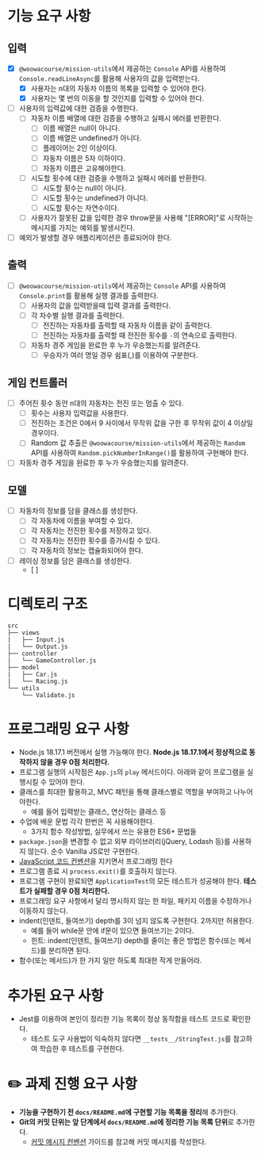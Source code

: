 # 기능 요구 사항

## 입력

- [x] `@woowacourse/mission-utils`에서 제공하는 `Console` API를 사용하여 `Console.readLineAsync`를 활용해 사용자의 값을 입력받는다.
  - [x]  사용자는 n대의 자동차 이름의 목록을 입력할 수 있어야 한다.
  - [x]  사용자는 몇 번의 이동을 할 것인지를 입력할 수 있어야 한다.
- [ ] 사용자의 입력값에 대한 검증을 수행한다.
  - [ ] 자동차 이름 배열에 대한 검증을 수행하고 실패시 에러를 반환한다.
    - [ ] 이름 배열은 null이 아니다.
    - [ ] 이름 배열은 undefined가 아니다.
    - [ ] 플레이어는 2인 이상이다.
    - [ ] 자동차 이름은 5자 이하이다.
    - [ ] 자동차 이름은 고유해야한다.
  - [ ] 시도할 횟수에 대한 검증을 수행하고 실패시 에러를 반환한다.
    - [ ] 시도할 횟수는 null이 아니다.
    - [ ] 시도할 횟수는 undefined가 아니다.
    - [ ] 시도할 횟수는 자연수이다.
  - [ ] 사용자가 잘못된 값을 입력한 경우 throw문을 사용해 "[ERROR]"로 시작하는 메시지를 가지는 예외를 발생시킨다.
- [ ] 예외가 발생할 경우 애플리케이션은 종료되어야 한다.
  
## 출력

- [ ] `@woowacourse/mission-utils`에서 제공하는 `Console` API를 사용하여 `Console.print`를 활용해 실행 결과를 출력한다.
  - [ ] 사용자의 값을 입력받을때 입력 결과를 출력한다.
  - [ ] 각 차수별 실행 결과를 출력한다.
    - [ ] 전진하는 자동차를 출력할 때 자동차 이름을 같이 출력한다.
    - [ ] 전진하는 자동차를 출력할 때 전진한 횟수를 `-`의 연속으로 출력한다.
  - [ ] 자동차 경주 게임을 완료한 후 누가 우승했는지를 알려준다.
    - [ ] 우승자가 여러 명일 경우 쉼표(,)를 이용하여 구분한다.

## 게임 컨트롤러

- [ ] 주어진 횟수 동안 n대의 자동차는 전진 또는 멈출 수 있다.
  - [ ] 횟수는 사용자 입력값을 사용한다.
  - [ ] 전진하는 조건은 0에서 9 사이에서 무작위 값을 구한 후 무작위 값이 4 이상일 경우이다.
  - [ ] Random 값 추출은 `@woowacourse/mission-utils`에서 제공하는 `Random` API를 사용하여 `Random.pickNumberInRange()`를 활용하여 구현해야 한다.
- [ ] 자동차 경주 게임을 완료한 후 누가 우승했는지를 알려준다.

## 모델

- [ ] 자동차의 정보를 담을 클래스를 생성한다.
  - [ ] 각 자동차에 이름을 부여할 수 있다.
  - [ ] 각 자동차는 전진한 횟수를 저장하고 있다.
  - [ ] 각 자동차는 전진한 횟수를 증가시킬 수 있다.
  - [ ] 각 자동차의 정보는 캡슐화되어야 한다.
- [ ] 레이싱 정보를 담은 클래스를 생성한다.
  - [ ] 

# 디렉토리 구조

```
src
├── views
|   ├── Input.js
|   └── Output.js
├── controller
|   └── GameController.js
├── model
|   ├── Car.js
|   └── Racing.js
└── utils
    └── Validate.js
```

# 프로그래밍 요구 사항

- Node.js 18.17.1 버전에서 실행 가능해야 한다. **Node.js 18.17.1에서 정상적으로 동작하지 않을 경우 0점 처리한다.**
- 프로그램 실행의 시작점은 `App.js`의 `play` 메서드이다. 아래와 같이 프로그램을 실행시킬 수 있어야 한다.
- 클래스를 최대한 활용하고, MVC 패턴을 통해 클래스별로 역할을 부여하고 나누어야한다.
  - 예를 들어 입력받는 클래스, 연산하는 클래스 등
- 수업에 배운 문법 각각 한번은 꼭 사용해야한다.
  - 3가지 함수 작성방법, 실무에서 쓰는 유용한 ES6+ 문법들
- `package.json`을 변경할 수 없고 외부 라이브러리(jQuery, Lodash 등)를 사용하지 않는다. 순수 Vanilla JS로만 구현한다.
- [JavaScript 코드 컨벤션](https://github.com/woowacourse/woowacourse-docs/tree/main/styleguide/javascript)을 지키면서 프로그래밍 한다
- 프로그램 종료 시 `process.exit()`를 호출하지 않는다.
- 프로그램 구현이 완료되면 `ApplicationTest`의 모든 테스트가 성공해야 한다. **테스트가 실패할 경우 0점 처리한다.**
- 프로그래밍 요구 사항에서 달리 명시하지 않는 한 파일, 패키지 이름을 수정하거나 이동하지 않는다.
- indent(인덴트, 들여쓰기) depth를 3이 넘지 않도록 구현한다. 2까지만 허용한다.
  - 예를 들어 while문 안에 if문이 있으면 들여쓰기는 2이다.
  - 힌트: indent(인덴트, 들여쓰기) depth를 줄이는 좋은 방법은 함수(또는 메서드)를 분리하면 된다.
- 함수(또는 메서드)가 한 가지 일만 하도록 최대한 작게 만들어라.

# 추가된 요구 사항

- Jest를 이용하여 본인이 정리한 기능 목록이 정상 동작함을 테스트 코드로 확인한다.
  - 테스트 도구 사용법이 익숙하지 않다면 `__tests__/StringTest.js`를 참고하여 학습한 후 테스트를 구현한다.

# ✏️ 과제 진행 요구 사항

- **기능을 구현하기 전 `docs/README.md`에 구현할 기능 목록을 정리**해 추가한다.
- **Git의 커밋 단위는 앞 단계에서 `docs/README.md`에 정리한 기능 목록 단위**로 추가한다.
  - [커밋 메시지 컨벤션](https://gist.github.com/stephenparish/9941e89d80e2bc58a153) 가이드를 참고해 커밋 메시지를 작성한다.
